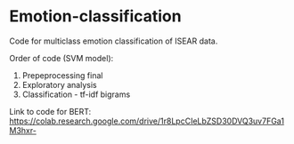 # Emotion-classification
Code for multiclass emotion classification of ISEAR data.

Order of code (SVM model):
1) Prepeprocessing final
2) Exploratory analysis
3) Classification - tf-idf bigrams

Link to code for BERT:
https://colab.research.google.com/drive/1r8LpcCIeLbZSD30DVQ3uv7FGa1M3hxr-
